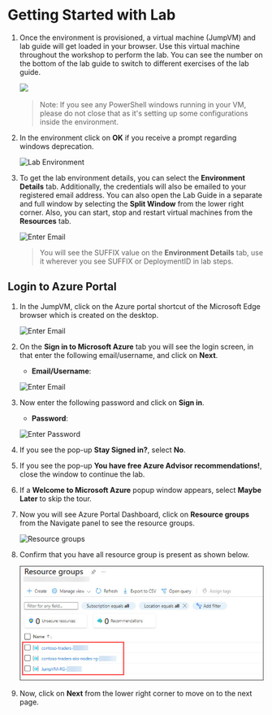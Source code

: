 
# Getting Started with Lab

1. Once the environment is provisioned, a virtual machine (JumpVM) and lab guide will get loaded in your browser. Use this virtual machine throughout the workshop to perform the lab. You can see the number on the bottom of the lab guide to switch to different exercises of the lab guide.

   ![](media/2dgn92.png)
   
   >Note: If you see any PowerShell windows running in your VM, please do not close that as it's setting up some configurations inside the environment.
   
1. In the environment click on **OK** if you receive a prompt regarding windows deprecation.

   ![](https://github.com/anushabc/MCW-Continuous-delivery-in-Azure-DevOps/blob/prod/Hands-on%20lab/media/imgdepre.png?raw=true "Lab Environment")     

1. To get the lab environment details, you can select the **Environment Details** tab. Additionally, the credentials will also be emailed to your registered email address. You can also open the Lab Guide in a separate and full window by selecting the **Split Window** from the lower right corner. Also, you can start, stop and restart virtual machines from the **Resources** tab.

   ![](media/2dgn139.png "Enter Email")
 
   > You will see the SUFFIX value on the **Environment Details** tab, use it wherever you see SUFFIX or DeploymentID in lab steps.
 
## Login to Azure Portal

1. In the JumpVM, click on the Azure portal shortcut of the Microsoft Edge browser which is created on the desktop.

   ![](media/page-01-3.png "Enter Email")
   
1. On the **Sign in to Microsoft Azure** tab you will see the login screen, in that enter the following email/username, and click on **Next**. 

   * **Email/Username**: <inject key="AzureAdUserEmail"></inject>
   
   ![](media/imagesignin.png "Enter Email")
     
1. Now enter the following password and click on **Sign in**.
   
   * **Password**: <inject key="AzureAdUserPassword"></inject>
   
   ![](media/image8.png "Enter Password")
     
1. If you see the pop-up **Stay Signed in?**, select **No**.

1. If you see the pop-up **You have free Azure Advisor recommendations!**, close the window to continue the lab.

1. If a **Welcome to Microsoft Azure** popup window appears, select **Maybe Later** to skip the tour.
   
1. Now you will see Azure Portal Dashboard, click on **Resource groups** from the Navigate panel to see the resource groups.

   ![](media/select-rg.png "Resource groups")
   
1. Confirm that you have all resource group is present as shown below.

   ![](media/rgdn.jpg "Resource groups")
   
1. Now, click on **Next** from the lower right corner to move on to the next page.
